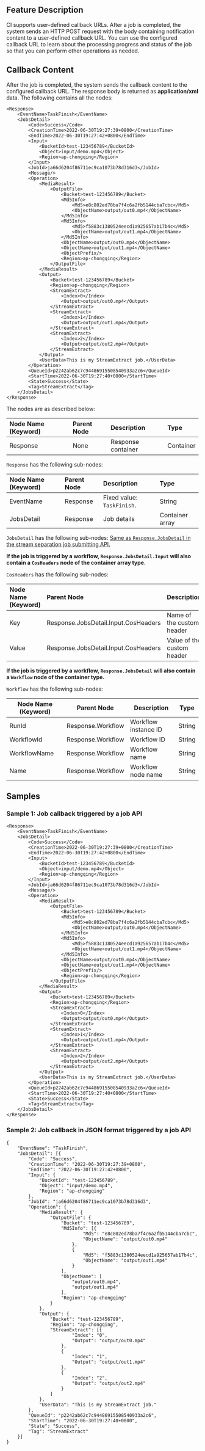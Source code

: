 ## Feature Description

CI supports user-defined callback URLs. After a job is completed, the system sends an HTTP POST request with the body containing notification content to a user-defined callback URL. You can use the configured callback URL to learn about the processing progress and status of the job so that you can perform other operations as needed.

## Callback Content

After the job is completed, the system sends the callback content to the configured callback URL. The response body is returned as **application/xml** data. The following contains all the nodes:

```plaintext
<Response>
    <EventName>TaskFinish</EventName>
    <JobsDetail>
        <Code>Success</Code>
        <CreationTime>2022-06-30T19:27:39+0800</CreationTime>
        <EndTime>2022-06-30T19:27:42+0800</EndTime>
        <Input>
            <BucketId>test-123456789</BucketId>
            <Object>input/demo.mp4</Object>
            <Region>ap-chongqing</Region>
        </Input>
        <JobId>ja66d6204f86711ec9ca1073b78d316d3</JobId>
        <Message/>
        <Operation>
            <MediaResult>
                <OutputFile>
                    <Bucket>test-123456789</Bucket>
                    <Md5Info>
                        <Md5>e8c802ed78ba7f4c6a2fb5144cba7cbc</Md5>
                        <ObjectName>output/out0.mp4</ObjectName>
                    </Md5Info>
                    <Md5Info>
                        <Md5>f5883c1380524eecd1a925657ab17b4c</Md5>
                        <ObjectName>output/out1.mp4</ObjectName>
                    </Md5Info>
                    <ObjectName>output/out0.mp4</ObjectName>
                    <ObjectName>output/out1.mp4</ObjectName>
                    <ObjectPrefix/>
                    <Region>ap-chongqing</Region>
                </OutputFile>
            </MediaResult>
            <Output>
                <Bucket>test-123456789</Bucket>
                <Region>ap-chongqing</Region>
                <StreamExtract>
                    <Index>0</Index>
                    <Output>output/out0.mp4</Output>
                </StreamExtract>
                <StreamExtract>
                    <Index>1</Index>
                    <Output>output/out1.mp4</Output>
                </StreamExtract>
                <StreamExtract>
                    <Index>2</Index>
                    <Output>output/out2.mp4</Output>
                </StreamExtract>
            </Output>
            <UserData>This is my StreamExtract job.</UserData>
        </Operation>
        <QueueId>p2242ab62c7c94486915508540933a2c6</QueueId>
        <StartTime>2022-06-30T19:27:40+0800</StartTime>
        <State>Success</State>
        <Tag>StreamExtract</Tag>
    </JobsDetail>
</Response>
```

The nodes are as described below:

| Node Name (Keyword) | Parent Node | Description | Type |
| :----------------- | :----- | :------------- | :-------- |
| Response           | None     | Response container | Container |

`Response` has the following sub-nodes:

| Node Name (Keyword) | Parent Node | Description | Type |
| :----------------- | :------- | :------------- | :-------- |
| EventName          | Response | Fixed value: `TaskFinish`.    | String |
| JobsDetail | Response | Job details |  Container array |

`JobsDetail` has the following sub-nodes:
<a href="https://intl.cloud.tencent.com/document/product/1045/48939#jobsDetail" target="_blank">Same as `Response.JobsDetail` in the stream separation job submitting API.</a>

**If the job is triggered by a workflow, `Response.JobsDetail.Input` will also contain a `CosHeaders` node of the container array type.**

`CosHeaders` has the following sub-nodes:

| Node Name (Keyword) | Parent Node | Description | Type |
| :----------------- | :----------------------------------- | :------------------ | :----- |
| Key                | Response.JobsDetail.Input.CosHeaders | Name of the custom header  | String |
| Value              | Response.JobsDetail.Input.CosHeaders | Value of the custom header | String |

**If the job is triggered by a workflow, `Response.JobsDetail` will also contain a `Workflow` node of the container type.**

`Workflow` has the following sub-nodes:

| Node Name (Keyword) | Parent Node | Description | Type |
| ------------------ | ----------------------------------------- | -------------------------------------- | ------ |
| RunId              | Response.Workflow | Workflow instance ID                    | String |
| WorkflowId         | Response.Workflow | Workflow ID                       | String |
| WorkflowName       | Response.Workflow | Workflow name                      | String |
| Name               | Response.Workflow | Workflow node name                   | String |

## Samples

### Sample 1: Job callback triggered by a job API

```plaintext
<Response>
    <EventName>TaskFinish</EventName>
    <JobsDetail>
        <Code>Success</Code>
        <CreationTime>2022-06-30T19:27:39+0800</CreationTime>
        <EndTime>2022-06-30T19:27:42+0800</EndTime>
        <Input>
            <BucketId>test-123456789</BucketId>
            <Object>input/demo.mp4</Object>
            <Region>ap-chongqing</Region>
        </Input>
        <JobId>ja66d6204f86711ec9ca1073b78d316d3</JobId>
        <Message/>
        <Operation>
            <MediaResult>
                <OutputFile>
                    <Bucket>test-123456789</Bucket>
                    <Md5Info>
                        <Md5>e8c802ed78ba7f4c6a2fb5144cba7cbc</Md5>
                        <ObjectName>output/out0.mp4</ObjectName>
                    </Md5Info>
                    <Md5Info>
                        <Md5>f5883c1380524eecd1a925657ab17b4c</Md5>
                        <ObjectName>output/out1.mp4</ObjectName>
                    </Md5Info>
                    <ObjectName>output/out0.mp4</ObjectName>
                    <ObjectName>output/out1.mp4</ObjectName>
                    <ObjectPrefix/>
                    <Region>ap-chongqing</Region>
                </OutputFile>
            </MediaResult>
            <Output>
                <Bucket>test-123456789</Bucket>
                <Region>ap-chongqing</Region>
                <StreamExtract>
                    <Index>0</Index>
                    <Output>output/out0.mp4</Output>
                </StreamExtract>
                <StreamExtract>
                    <Index>1</Index>
                    <Output>output/out1.mp4</Output>
                </StreamExtract>
                <StreamExtract>
                    <Index>2</Index>
                    <Output>output/out2.mp4</Output>
                </StreamExtract>
            </Output>
            <UserData>This is my StreamExtract job.</UserData>
        </Operation>
        <QueueId>p2242ab62c7c94486915508540933a2c6</QueueId>
        <StartTime>2022-06-30T19:27:40+0800</StartTime>
        <State>Success</State>
        <Tag>StreamExtract</Tag>
    </JobsDetail>
</Response>
```

### Sample 2: Job callback in JSON format triggered by a job API

```plaintext
{
    "EventName": "TaskFinish",
    "JobsDetail": [{
        "Code": "Success",
        "CreationTime": "2022-06-30T19:27:39+0800",
        "EndTime": "2022-06-30T19:27:42+0800",
        "Input": {
            "BucketId": "test-123456789",
            "Object": "input/demo.mp4",
            "Region": "ap-chongqing"
        },
        "JobId": "ja66d6204f86711ec9ca1073b78d316d3",
        "Operation": {
            "MediaResult": {
                "OutputFile": {
                    "Bucket": "test-123456789",
                    "Md5Info": [{
                            "Md5": "e8c802ed78ba7f4c6a2fb5144cba7cbc",
                            "ObjectName": "output/out0.mp4"
                        },
                        {
                            "Md5": "f5883c1380524eecd1a925657ab17b4c",
                            "ObjectName": "output/out1.mp4"
                        }
                    ],
                    "ObjectName": [
                        "output/out0.mp4",
                        "output/out1.mp4"
                    ],
                    "Region": "ap-chongqing"
                }
            },
            "Output": {
                "Bucket": "test-123456789",
                "Region": "ap-chongqing",
                "StreamExtract": [{
                        "Index": "0",
                        "Output": "output/out0.mp4"
                    },
                    {
                        "Index": "1",
                        "Output": "output/out1.mp4"
                    },
                    {
                        "Index": "2",
                        "Output": "output/out2.mp4"
                    }
                ]
            },
            "UserData": "This is my StreamExtract job."
        },
        "QueueId": "p2242ab62c7c94486915508540933a2c6",
        "StartTime": "2022-06-30T19:27:40+0800",
        "State": "Success",
        "Tag": "StreamExtract"
    }]
}
```
